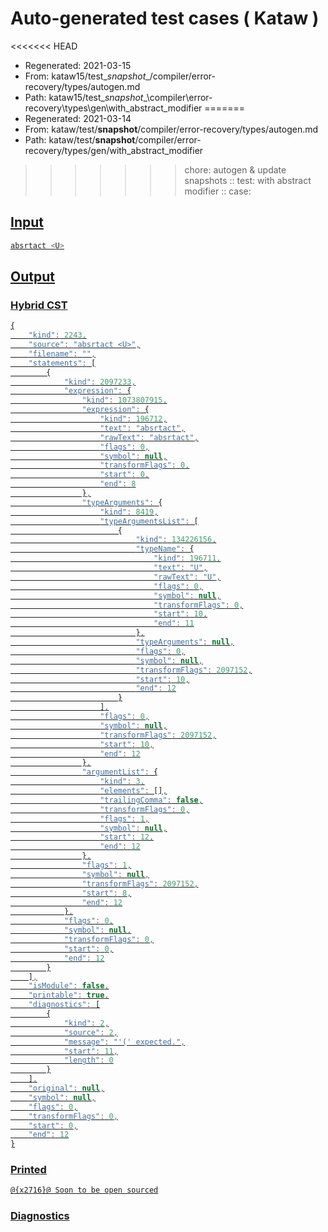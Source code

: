 # Auto-generated test cases ( Kataw )
<<<<<<< HEAD
- Regenerated: 2021-03-15
- From: kataw15/test\__snapshot__/compiler/error-recovery/types/autogen.md
- Path: kataw15/test\__snapshot__\compiler\error-recovery\types\gen\with_abstract_modifier
=======
- Regenerated: 2021-03-14
- From: kataw/test/__snapshot__/compiler/error-recovery/types/autogen.md
- Path: kataw/test/__snapshot__/compiler/error-recovery/types/gen/with_abstract_modifier
>>>>>>> chore: autogen & update snapshots
> :: test: with abstract modifier
> :: case: <U>
## Input

`````js
absrtact <U>
`````

## Output

### Hybrid CST

```javascript
{
    "kind": 2243,
    "source": "absrtact <U>",
    "filename": "",
    "statements": [
        {
            "kind": 2097233,
            "expression": {
                "kind": 1073807915,
                "expression": {
                    "kind": 196712,
                    "text": "absrtact",
                    "rawText": "absrtact",
                    "flags": 0,
                    "symbol": null,
                    "transformFlags": 0,
                    "start": 0,
                    "end": 8
                },
                "typeArguments": {
                    "kind": 8419,
                    "typeArgumentsList": [
                        {
                            "kind": 134226156,
                            "typeName": {
                                "kind": 196711,
                                "text": "U",
                                "rawText": "U",
                                "flags": 0,
                                "symbol": null,
                                "transformFlags": 0,
                                "start": 10,
                                "end": 11
                            },
                            "typeArguments": null,
                            "flags": 0,
                            "symbol": null,
                            "transformFlags": 2097152,
                            "start": 10,
                            "end": 12
                        }
                    ],
                    "flags": 0,
                    "symbol": null,
                    "transformFlags": 2097152,
                    "start": 10,
                    "end": 12
                },
                "argumentList": {
                    "kind": 3,
                    "elements": [],
                    "trailingComma": false,
                    "transformFlags": 0,
                    "flags": 1,
                    "symbol": null,
                    "start": 12,
                    "end": 12
                },
                "flags": 1,
                "symbol": null,
                "transformFlags": 2097152,
                "start": 8,
                "end": 12
            },
            "flags": 0,
            "symbol": null,
            "transformFlags": 0,
            "start": 0,
            "end": 12
        }
    ],
    "isModule": false,
    "printable": true,
    "diagnostics": [
        {
            "kind": 2,
            "source": 2,
            "message": "'(' expected.",
            "start": 11,
            "length": 0
        }
    ],
    "original": null,
    "symbol": null,
    "flags": 0,
    "transformFlags": 0,
    "start": 0,
    "end": 12
}
```

### Printed

```javascript
@{x2716}@ Soon to be open sourced
```

### Diagnostics

```javascript

```

